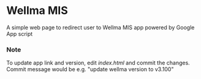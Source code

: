# Wellma MIS
A simple web page to redirect user to Wellma MIS app powered by Google App script

### Note
To update app link and version, edit *index.html* and commit the changes. Commit message would be e.g. "update wellma version to v3.100"
